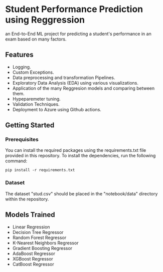 # Student Performance Prediction using Reggression

an End-to-End ML project for predicting a student's performance in an exam based on many factors.

## Features

- Logging.
- Custom Exceptions.
- Data preprocessing and transformation Pipelines.
- Exploratory Data Analysis (EDA) using various visualizations.
- Application of the many Reggresion models and comparing between them.
- Hypeparemeter tuning.
- Validation Techniques.
- Deployment to Azure using Github actions.

## Getting Started

### Prerequisites

You can install the required packages using the requirements.txt file provided in this repository. To install the dependencies, run the following command:

```pip install -r requirements.txt```

### Dataset

The dataset "stud.csv" should be placed in the "notebook/data" directory within the repository.

## Models Trained

- Linear Regression
- Decision Tree Regressor
- Random Forest Regressor
- K-Nearest Neighbors Regressor
- Gradient Boosting Regressor
- AdaBoost Regressor
- XGBoost Regressor
- CatBoost Regressor
